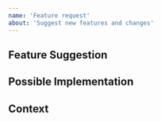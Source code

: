 ```yaml
---
name: 'Feature request'
about: 'Suggest new features and changes'
---
```


<!--- Provide a general summary of the feature request in the Title above -->

## Feature Suggestion
<!--- If you're looking for help, please see https://sensu.io/support/ for resources --->
<!--- Tell us how we could improve your experience -->

## Possible Implementation
<!--- Not obligatory, but ideas as to the implementation of the addition or change -->

## Context
<!--- What are you trying to accomplish? -->
<!--- Providing context (e.g. links to configuration settings, stack strace or log data) helps us come up with a solution that is most useful in the real world -->
